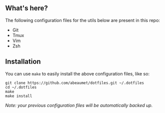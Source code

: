 ## What's here?

The following configuration files for the utils below are present in this repo:
- Git
- Tmux
- Vim
- Zsh

## Installation

You can use `make` to easily install the above configuration files, like so:

    git clone https://github.com/abeaumet/dotfiles.git ~/.dotfiles
    cd ~/.dotfiles
    make
    make install

_Note: your previous configuration files will be automatically backed up._
